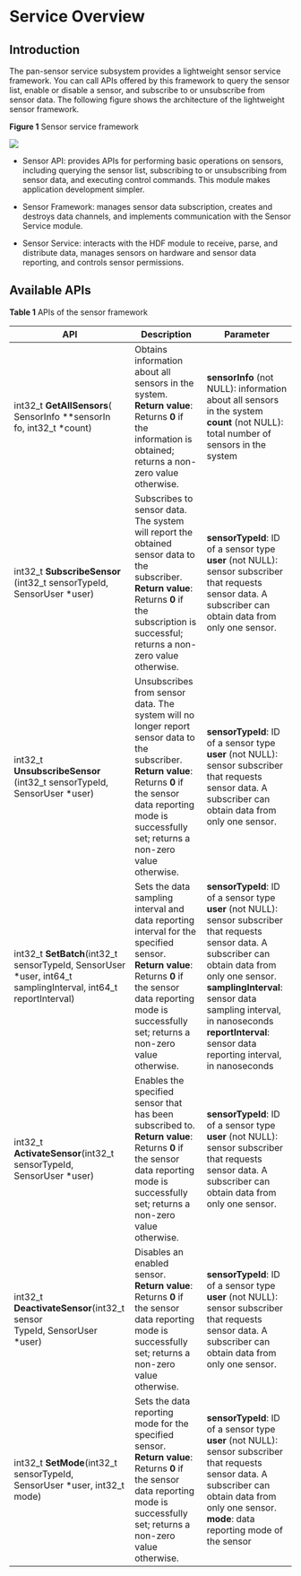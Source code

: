 # Service Overview


## Introduction

The pan-sensor service subsystem provides a lightweight sensor service framework. You can call APIs offered by this framework to query the sensor list, enable or disable a sensor, and subscribe to or unsubscribe from sensor data. The following figure shows the architecture of the lightweight sensor framework.

  **Figure 1** Sensor service framework

  ![](figure/en-us_image_0000001077724150.png)

- Sensor API: provides APIs for performing basic operations on sensors, including querying the sensor list, subscribing to or unsubscribing from sensor data, and executing control commands. This module makes application development simpler.

- Sensor Framework: manages sensor data subscription, creates and destroys data channels, and implements communication with the Sensor Service module.

- Sensor Service: interacts with the HDF module to receive, parse, and distribute data, manages sensors on hardware and sensor data reporting, and controls sensor permissions.


## Available APIs

  **Table 1** APIs of the sensor framework

| API| Description| Parameter|
| -------- | -------- | -------- |
| int32_t  **GetAllSensors**( <br> SensorInfo  \*\*sensorIn <br> fo,  int32_t  \*count) | Obtains information about all sensors in the system.<br>**Return value**: Returns **0** if the information is obtained; returns a non-zero value otherwise.| **sensorInfo** (not NULL): information about all sensors in the system<br>**count** (not NULL): total number of sensors in the system|
| int32_t  **SubscribeSensor** <br> (int32_t  sensorTypeId, <br>   SensorUser  \*user) | Subscribes to sensor data. The system will report the obtained sensor data to the subscriber.<br>**Return value**: Returns **0** if the subscription is successful; returns a non-zero value otherwise.| **sensorTypeId**: ID of a sensor type<br>**user** (not NULL): sensor subscriber that requests sensor data. A subscriber can obtain data from only one sensor.|
| int32_t  **UnsubscribeSensor** <br> (int32_t  sensorTypeId,  SensorUser  \*user) | Unsubscribes from sensor data. The system will no longer report sensor data to the subscriber.<br>**Return value**: Returns **0** if the sensor data reporting mode is successfully set; returns a non-zero value otherwise.| **sensorTypeId**: ID of a sensor type<br>**user** (not NULL): sensor subscriber that requests sensor data. A subscriber can obtain data from only one sensor.|
| int32_t  **SetBatch**(int32_t  sensorTypeId,  SensorUser <br>   \*user,  int64_t  samplingInterval,  int64_t  reportInterval) | Sets the data sampling interval and data reporting interval for the specified sensor.<br>**Return value**: Returns **0** if the sensor data reporting mode is successfully set; returns a non-zero value otherwise.| **sensorTypeId**: ID of a sensor type<br>**user** (not NULL): sensor subscriber that requests sensor data. A subscriber can obtain data from only one sensor.<br>**samplingInterval**: sensor data sampling interval, in nanoseconds<br>**reportInterval**: sensor data reporting interval, in nanoseconds|
| int32_t  **ActivateSensor**(int32_t  sensorTypeId, <br>   SensorUser  \*user) | Enables the specified sensor that has been subscribed to.<br>**Return value**: Returns **0** if the sensor data reporting mode is successfully set; returns a non-zero value otherwise.| **sensorTypeId**: ID of a sensor type<br>**user** (not NULL): sensor subscriber that requests sensor data. A subscriber can obtain data from only one sensor.|
| int32_t  **DeactivateSensor**(int32_t  sensor <br> TypeId,  SensorUser  \*user) | Disables an enabled sensor.<br>**Return value**: Returns **0** if the sensor data reporting mode is successfully set; returns a non-zero value otherwise.| **sensorTypeId**: ID of a sensor type<br>**user** (not NULL): sensor subscriber that requests sensor data. A subscriber can obtain data from only one sensor.|
| int32_t  **SetMode**(int32_t  sensorTypeId, <br>   SensorUser  \*user,  int32_t  mode) | Sets the data reporting mode for the specified sensor.<br>**Return value**: Returns **0** if the sensor data reporting mode is successfully set; returns a non-zero value otherwise.| **sensorTypeId**: ID of a sensor type<br>**user** (not NULL): sensor subscriber that requests sensor data. A subscriber can obtain data from only one sensor.<br>**mode**: data reporting mode of the sensor|
